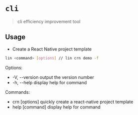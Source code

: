 # `cli`

> cli efficiency improvement tool

## Usage

- Create a React Native project template

```sh
lin <command> [options] // lin crn demo -f
```

Options:

- -V, --version             output the version number
- -h, --help                display help for command

Commands:

- crn [options] <app-name>  quickly create a react-native project template
- help [command]            display help for command
